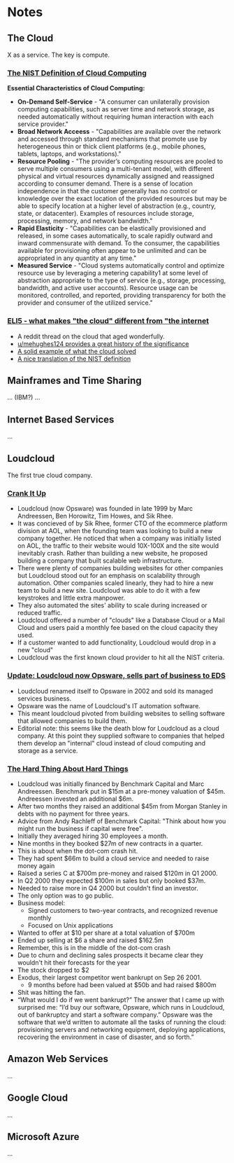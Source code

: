# Notes

## The Cloud

X as a service. The key is compute.

### [The NIST Definition of Cloud Computing](https://nvlpubs.nist.gov/nistpubs/legacy/sp/nistspecialpublication800-145.pdf)

**Essential Characteristics of Cloud Computing:**
- **On-Demand Self-Service** - "A consumer can unilaterally provision computing capabilities, such as server time and network storage, as needed automatically without requiring human interaction with each service provider."
- **Broad Network Acceess** - "Capabilities are available over the network and accessed through standard mechanisms that promote use by heterogeneous thin or thick client platforms (e.g., mobile phones, tablets, laptops, and workstations)."
- **Resource Pooling** - "The provider’s computing resources are pooled to serve multiple consumers using a multi-tenant model, with different physical and virtual resources dynamically assigned and reassigned according to consumer demand. There is a sense of location independence in that the customer generally has no control or knowledge over the exact location of the provided resources but may be able to specify location at a higher level of abstraction (e.g., country, state, or datacenter). Examples of resources include storage, processing, memory, and network bandwidth."
- **Rapid Elasticity** - "Capabilities can be elastically provisioned and released, in some cases automatically, to scale rapidly outward and inward commensurate with demand. To the consumer, the capabilities available for provisioning often appear to be unlimited and can be appropriated in any quantity at any time."
- **Measured Service** - "Cloud systems automatically control and optimize resource use by leveraging a metering capability1 at some level of abstraction appropriate to the type of service (e.g., storage, processing, bandwidth, and active user accounts). Resource usage can be monitored, controlled, and reported, providing transparency for both the provider and consumer of the utilized service."

### [ELI5 - what makes "the cloud" different from "the internet](https://www.reddit.com/r/explainlikeimfive/comments/mxkpp/eli5_what_makes_the_cloud_different_from_the/)

- A reddit thread on the cloud that aged wonderfully.
- [u/mehughes124 provides a great history of the significance](https://www.reddit.com/r/explainlikeimfive/comments/mxkpp/eli5_what_makes_the_cloud_different_from_the/c34ox39/)
- [A solid example of what the cloud solved](https://www.reddit.com/r/explainlikeimfive/comments/mxkpp/eli5_what_makes_the_cloud_different_from_the/c34ozik/)
- [A nice translation of the NIST definition](https://www.reddit.com/r/explainlikeimfive/comments/mxkpp/eli5_what_makes_the_cloud_different_from_the/c34osvj/)

## Mainframes and Time Sharing

... (IBM?) ...

## Internet Based Services

... 

## Loudcloud

The first true cloud company.

### [Crank It Up](https://www.wired.com/2000/08/loudcloud/)

- Loudcloud (now Opsware) was founded in late 1999 by Marc Andreessen, Ben Horowitz, Tim Howes, and Sik Rhee.
- It was concieved of by Sik Rhee, former CTO of the ecommerce platform division at AOL, when the founding team was looking to build a new company together. He noticed that when a company was initially listed on AOL, the traffic to their website would 10X-100X and the site would inevitably crash. Rather than building a new website, he proposed building a company that built scalable web infrastructure.
- There were plenty of companies building websites for other companies but Loudcloud stood out for an emphasis on scalability through automation. Other companies scaled linearly, they had to hire a new team to build a new site. Loudcloud was able to do it with a few keystrokes and little extra manpower.
- They also automated the sites' ability to scale during increased or reduced traffic.
- Loudcloud offered a number of "clouds" like a Database Cloud or a Mail Cloud and users paid a monthly fee based on the cloud capacity they used.
- If a customer wanted to add functionality, Loudcloud would drop in a new "cloud"
- Loudcloud was the first known cloud provider to hit all the NIST criteria.

### [Update: Loudcloud now Opsware, sells part of business to EDS](https://www.computerworld.com/article/2576654/update--loudcloud-now-opsware--sells-part-of-business-to-eds.html)

- Loudcloud renamed itself to Opsware in 2002 and sold its managed services business.
- Opsware was the name of Loudcloud's IT automation software.
- This meant loudcloud pivoted from building websites to selling software that allowed companies to build them.
- Editorial note: this seems like the death blow for Loudcloud as a cloud company. At this point they supplied software to companies that helped them develop an "internal" cloud instead of cloud computing and storage as a service.

### [The Hard Thing About Hard Things](http://library.lol/main/77F9C848EC4403E988972C467FC17949)

- Loudcloud was initially financed by Benchmark Capital and Marc Andreessen. Benchmark put in $15m at a pre-money valuation of $45m. Andreessen invested an additional $6m.
- After two months they raised an additional $45m from Morgan Stanley in debts with no payment for three years.
- Advice from Andy Rachleff of Benchmark Capital: "Think about how you might run the business if capital were free".
- Initially they averaged hiring 30 employees a month.
- Nine months in they booked $27m of new contracts in a quarter.
- This is about when the dot-com crash hit.
- They had spent $66m to build a cloud service and needed to raise money again
- Raised a series C at $700m pre-money and raised $120m in Q1 2000. 
- In Q2 2000 they expected $100m in sales but only booked $37m.
- Needed to raise more in Q4 2000 but couldn't find an investor.
- The only option was to go public.
- Business model:
	- Signed customers to two-year contracts, and recognized revenue monthly
	- Focused on Unix applications
- Wanted to offer at $10 per share at a total valuation of $700m
- Ended up selling at $6 a share and raised $162.5m
- Remember, this is in the middle of the dot-com crash
- Due to churn and declining sales prospects it became clear they wouldn't hit their forecasts for the year
- The stock dropped to $2
- Exodus, their largest competitor went bankrupt on Sep 26 2001.
	- 9 months before had been valued at $50b and had raised $800m
- Shit was hitting the fan.
- “What would I do if we went bankrupt?” The answer that I came up with surprised me: “I’d buy our software, Opsware, which runs in Loudcloud, out of bankruptcy and start a software company.” Opsware was the software that we’d written to automate all the tasks of running the cloud: provisioning servers and networking equipment, deploying applications, recovering the environment in case of disaster, and so forth.”

## Amazon Web Services

...

## Google Cloud

...

## Microsoft Azure

...

